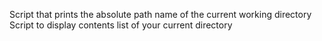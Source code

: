 Script that prints the absolute path name of the current working directory
Script to display contents list of your current directory

